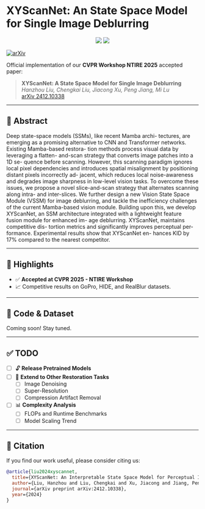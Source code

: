 # XYScanNet: An State Space Model for Single Image Deblurring

<p align="center">
  <img src="https://img.shields.io/badge/CVPR--NTIRE%202025-Accepted-brightgreen.svg">
  <img src="https://img.shields.io/badge/arXiv-2412.10338-blue">
</p>

[![arXiv](https://img.shields.io/badge/arXiv-2412.10338-b31b1b.svg)](https://arxiv.org/abs/2412.10338)

Official implementation of our **CVPR Workshop NTIRE 2025** accepted paper:

> **XYScanNet: A State Space Model for Single Image Deblurring**  
> *Hanzhou Liu, Chengkai Liu, Jiacong Xu, Peng Jiang, Mi Lu*  
> [arXiv 2412.10338](https://arxiv.org/abs/2412.10338)

---

## 📝 Abstract

Deep state-space models (SSMs), like recent Mamba archi-
tectures, are emerging as a promising alternative to CNN
and Transformer networks. Existing Mamba-based restora-
tion methods process visual data by leveraging a flatten-
and-scan strategy that converts image patches into a 1D se-
quence before scanning. However, this scanning paradigm
ignores local pixel dependencies and introduces spatial
misalignment by positioning distant pixels incorrectly ad-
jacent, which reduces local noise-awareness and degrades
image sharpness in low-level vision tasks. To overcome
these issues, we propose a novel slice-and-scan strategy
that alternates scanning along intra- and inter-slices. We
further design a new Vision State Space Module (VSSM)
for image deblurring, and tackle the inefficiency challenges
of the current Mamba-based vision module. Building upon
this, we develop XYScanNet, an SSM architecture integrated
with a lightweight feature fusion module for enhanced im-
age deblurring. XYScanNet, maintains competitive dis-
tortion metrics and significantly improves perceptual per-
formance. Experimental results show that XYScanNet en-
hances KID by 17% compared to the nearest competitor.

---

## 🚀 Highlights

- ✅ **Accepted at CVPR 2025 - NTIRE Workshop**
- 📈 Competitive results on GoPro, HIDE, and RealBlur datasets.

---

## 📁 Code & Dataset

Coming soon! Stay tuned.

---

## ✅ TODO

- [ ] 🔓 **Release Pretrained Models**
- [ ] 🔄 **Extend to Other Restoration Tasks**
  - [ ] Image Denoising
  - [ ] Super-Resolution
  - [ ] Compression Artifact Removal
- [ ] 📊 **Complexity Analysis**
  - [ ] FLOPs and Runtime Benchmarks
  - [ ] Model Scaling Trend

---

## 📖 Citation

If you find our work useful, please consider citing us:

```bibtex
@article{liu2024xyscannet,
  title={XYScanNet: An Interpretable State Space Model for Perceptual Image Deblurring},
  author={Liu, Hanzhou and Liu, Chengkai and Xu, Jiacong and Jiang, Peng and Lu, Mi},
  journal={arXiv preprint arXiv:2412.10338},
  year={2024}
}
